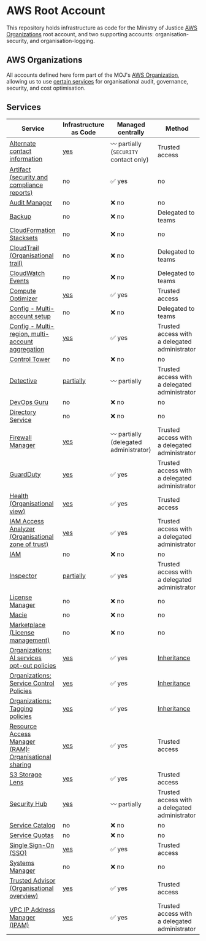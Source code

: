 # AWS Root Account

This repository holds infrastructure as code for the Ministry of Justice
[AWS Organizations](https://aws.amazon.com/organizations/) root account, and
two supporting accounts: organisation-security, and organisation-logging.

## AWS Organizations

All accounts defined here form part of the MOJ's [AWS Organization](https://aws.amazon.com/organizations/),
allowing us to use [certain services](https://docs.aws.amazon.com/organizations/latest/userguide/orgs_integrate_services_list.html)
for organisational audit, governance, security, and cost optimisation.

## Services

| Service | Infrastructure as Code | Managed centrally | Method |
|-|-|-|-|
| [Alternate contact information](https://docs.aws.amazon.com/accounts/latest/reference/API_Operations.html) | [yes](https://github.com/ministryofjustice/aws-root-account/blob/main/terraform/alternate-contacts.tf) | :wavy_dash: partially (`SECURITY` contact only) | Trusted access |
| [Artifact (security and compliance reports)](https://aws.amazon.com/artifact/) | no | :white_check_mark: yes | no |
| [Audit Manager](https://docs.aws.amazon.com/audit-manager/latest/userguide/what-is.html) | no | :x: no | no |
| [Backup](https://docs.aws.amazon.com/aws-backup/latest/devguide/whatisbackup.html) | no | :x: no | Delegated to teams |
| [CloudFormation Stacksets](https://docs.aws.amazon.com/AWSCloudFormation/latest/UserGuide/what-is-cfnstacksets.html) | no | :x: no | no |
| [CloudTrail (Organisational trail)](https://docs.aws.amazon.com/awscloudtrail/latest/userguide/cloudtrail-user-guide.html) | no | :x: no | Delegated to teams |
| [CloudWatch Events](https://docs.aws.amazon.com/AmazonCloudWatch/latest/events/CloudWatchEvents-CrossAccountEventDelivery.html) | no | :x: no | Delegated to teams |
| [Compute Optimizer](https://docs.aws.amazon.com/compute-optimizer/latest/ug/what-is.html) | [yes](https://github.com/ministryofjustice/aws-root-account/blob/main/terraform/organizations.tf#L4) | :white_check_mark: yes | Trusted access |
| [Config - Multi-account setup](https://docs.aws.amazon.com/config/latest/developerguide/WhatIsConfig.html) | no | :x: no | Delegated to teams |
| [Config - Multi-region, multi-account aggregation](https://docs.aws.amazon.com/config/latest/developerguide/aggregate-data.html) | [yes](https://github.com/ministryofjustice/aws-root-account/blob/main/terraform/config-aggregation.tf#L112) | :white_check_mark: yes | Trusted access with a delegated administrator |
| [Control Tower](https://docs.aws.amazon.com/controltower/latest/userguide/organizations.html) | no | :x: no | no |
| [Detective](https://docs.aws.amazon.com/detective/latest/adminguide/what-is-detective.html) | [partially](https://github.com/ministryofjustice/aws-root-account/blob/main/terraform/organizations.tf#L6) | :wavy_dash: partially | Trusted access with a delegated administrator |
| [DevOps Guru](https://docs.aws.amazon.com/devops-guru/latest/userguide/getting-started-multi-account.html) | no | :x: no | no |
| [Directory Service](https://docs.aws.amazon.com/directoryservice/latest/admin-guide/what_is.html) | no | :x: no | no |
| [Firewall Manager](https://docs.aws.amazon.com/waf/latest/developerguide/fms-chapter.html) | [yes](https://github.com/ministryofjustice/aws-root-account/blob/main/terraform/firewall-manager.tf) | :wavy_dash: partially (delegated administrator) | Trusted access with a delegated administrator |
| [GuardDuty](https://docs.aws.amazon.com/guardduty/latest/ug/) | [yes](https://github.com/ministryofjustice/aws-root-account/blob/main/terraform/guardduty.tf) | :white_check_mark: yes | Trusted access with a delegated administrator |
| [Health (Organisational view)](https://docs.aws.amazon.com/health/latest/ug/) | [yes](https://github.com/ministryofjustice/aws-root-account/blob/main/terraform/organizations.tf#L8) | :white_check_mark: yes | Trusted access |
| [IAM Access Analyzer (Organisational zone of trust)](https://docs.aws.amazon.com/IAM/latest/UserGuide/access-analyzer-what-is-access-analyzer.html) | [yes](https://github.com/ministryofjustice/aws-root-account/blob/main/terraform/organizations.tf#L3) | :white_check_mark: yes | Trusted access with a delegated administrator |
| [IAM](https://docs.aws.amazon.com/IAM/latest/UserGuide/introduction.html) | no | :x: no | no |
| [Inspector](https://aws.amazon.com/inspector/) | [partially](https://github.com/ministryofjustice/aws-root-account/blob/main/terraform/organizations.tf#L9) | :white_check_mark: yes | Trusted access with a delegated administrator |
| [License Manager](https://docs.aws.amazon.com/license-manager/latest/userguide/license-manager.html) | no | :x: no | no |
| [Macie](https://docs.aws.amazon.com/macie/latest/user/what-is-macie.html) | no | :x: no | no |
| [Marketplace (License management)](https://docs.aws.amazon.com/organizations/latest/userguide/services-that-can-integrate-marketplace.html) | no | :x: no | no |
| [Organizations: AI services opt-out policies](https://docs.aws.amazon.com/organizations/latest/userguide/orgs_manage_policies_ai-opt-out.html) | [yes](https://github.com/ministryofjustice/aws-root-account/blob/main/terraform/organizations-ai-services-opt-out-policy.tf) | :white_check_mark: yes | [Inheritance](https://docs.aws.amazon.com/organizations/latest/userguide/orgs_manage_policies_inheritance.html) |
| [Organizations: Service Control Policies](https://docs.aws.amazon.com/organizations/latest/userguide/orgs_manage_policies_scps.html) | [yes](https://github.com/ministryofjustice/aws-root-account/blob/main/terraform/organizations-service-control-policies.tf) | :white_check_mark: yes | [Inheritance](https://docs.aws.amazon.com/organizations/latest/userguide/orgs_manage_policies_inheritance.html) |
| [Organizations: Tagging policies](https://docs.aws.amazon.com/organizations/latest/userguide/orgs_manage_policies_tag-policies.html) | [yes](https://github.com/ministryofjustice/aws-root-account/blob/main/terraform/organizations-tag-policies.tf) | :white_check_mark: yes | [Inheritance](https://docs.aws.amazon.com/organizations/latest/userguide/orgs_manage_policies_inheritance.html) |
| [Resource Access Manager (RAM): Organisational sharing](https://docs.aws.amazon.com/ram/latest/userguide/) | [yes](https://github.com/ministryofjustice/aws-root-account/blob/main/terraform/organizations.tf#L10) | :white_check_mark: yes | Trusted access |
| [S3 Storage Lens](https://docs.aws.amazon.com/AmazonS3/latest/dev/storage_lens_basics_metrics_recommendations.html) | [yes](https://github.com/ministryofjustice/aws-root-account/blob/main/terraform/organizations.tf#L14) | :white_check_mark: yes | Trusted access |
| [Security Hub](https://docs.aws.amazon.com/securityhub/latest/userguide/) | [yes](https://github.com/ministryofjustice/aws-root-account/blob/main/terraform/securityhub.tf) | :wavy_dash: partially | Trusted access with a delegated administrator |
| [Service Catalog](https://docs.aws.amazon.com/servicecatalog/latest/adminguide/introduction.html) | no | :x: no | no |
| [Service Quotas](https://docs.aws.amazon.com/servicequotas/latest/userguide/intro.html) | no | :x: no | no |
| [Single Sign-On (SSO)](https://docs.aws.amazon.com/singlesignon/latest/userguide/what-is.html) | [yes](https://github.com/ministryofjustice/aws-root-account/blob/main/terraform/sso.tf) | :white_check_mark: yes | Trusted access |
| [Systems Manager](https://docs.aws.amazon.com/systems-manager/latest/userguide/Explorer-resource-data-sync.html) | no | :x: no | no |
| [Trusted Advisor (Organisational overview)](https://docs.aws.amazon.com/organizations/latest/userguide/services-that-can-integrate-ta.html) | [yes](https://github.com/ministryofjustice/aws-root-account/blob/main/terraform/organizations.tf#L11) | :white_check_mark: yes | Trusted access |
| [VPC IP Address Manager (IPAM)](https://docs.aws.amazon.com/vpc/latest/ipam/enable-integ-ipam.html) | [yes](https://github.com/ministryofjustice/aws-root-account/blob/main/terraform/vpc-ipam.tf) | :white_check_mark: yes | Trusted access with a delegated administrator |
